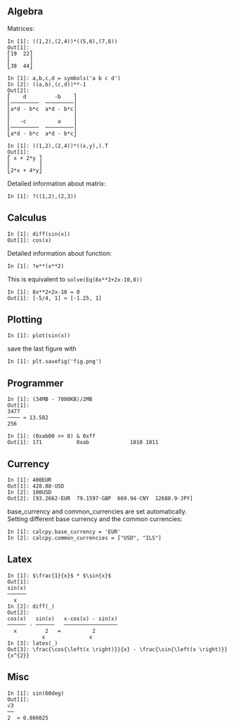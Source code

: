 ## Algebra
Matrices:

```
In [1]: ((1,2),(2,4))*((5,6),(7,8))
Out[1]: 
⎡19  22⎤
⎢      ⎥
⎣38  44⎦
```

```
In [1]: a,b,c,d = symbols('a b c d')
In [2]: ((a,b),(c,d))**-1
Out[2]: 
⎡    d         -b    ⎤
⎢─────────  ─────────⎥
⎢a*d - b*c  a*d - b*c⎥
⎢                    ⎥
⎢   -c          a    ⎥
⎢─────────  ─────────⎥
⎣a*d - b*c  a*d - b*c⎦
```

```
In [1]: ((1,2),(2,4))*((x,y),).T
Out[1]: 
⎡ x + 2*y ⎤
⎢         ⎥
⎣2*x + 4*y⎦
```
Detailed information about matrix:
```
In [1]: ?((1,2),(2,3))
```

## Calculus

```
In [1]: diff(sin(x))
Out[1]: cos(x)
```

Detailed information about function:
```
In [1]: ?e**(x**2)
```

This is equivalent to `solve(Eq(8x**2+2x-10,0))`
```
In [1]: 8x**2+2x-10 = 0
Out[1]: [-5/4, 1] ≈ [-1.25, 1]
```

## Plotting
```
In [1]: plot(sin(x))
```
<!-- multiple plots on a single chart (set legend) -->
save the last figure with
```
In [1]: plt.savefig('fig.png')
```

## Programmer
```
In [1]: (34MB - 7000KB)/2MB
Out[1]:  
3477
──── ≈ 13.582
256
```

```
In [1]: (0xab00 >> 8) & 0xff
Out[1]: 171           0xab             1010 1011
```

## Currency

```
In [1]: 400EUR
Out[1]: 428.88⋅USD
In [2]: 100USD
Out[2]: [93.2662⋅EUR  79.1597⋅GBP  669.94⋅CNY  12688.9⋅JPY]
```
base_currency and common_currencies are set automatically.  
Setting different base currency and the common currencies:
```
In [1]: calcpy.base_currency = 'EUR'
In [2]: calcpy.common_currencies = ["USD", "ILS"]
```
## Latex
```
In [1]: $\frac{1}{x}$ * $\sin{x}$
Out[1]: 
sin(x)
──────
  x
In [2]: diff(_)
Out[2]: 
cos(x)   sin(x)   x⋅cos(x) - sin(x)
────── - ──────   ─────────────────
  x         2   =          2
           x              x
In [3]: latex(_)
Out[3]: \frac{\cos{\left(x \right)}}{x} - \frac{\sin{\left(x \right)}}{x^{2}}
```

## Misc

```
In [1]: sin(60deg)
Out[1]:
√3
──
2  ≈ 0.866025
```

